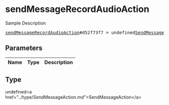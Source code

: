 # sendMessageRecordAudioAction

Sample Description

<pre>
<a href="../constructor/sendMessageRecordAudioAction.md">sendMessageRecordAudioAction</a>#d52f73f7 = undefined<a href="../type/SendMessageAction.md">SendMessageAction</a>;
</pre>

## Parameters

| Name | Type | Description |
|------|:----:|-------------|

## Type

undefined&lt;a href=&#34;../type/SendMessageAction.md&#34;&gt;SendMessageAction&lt;/a&gt;
